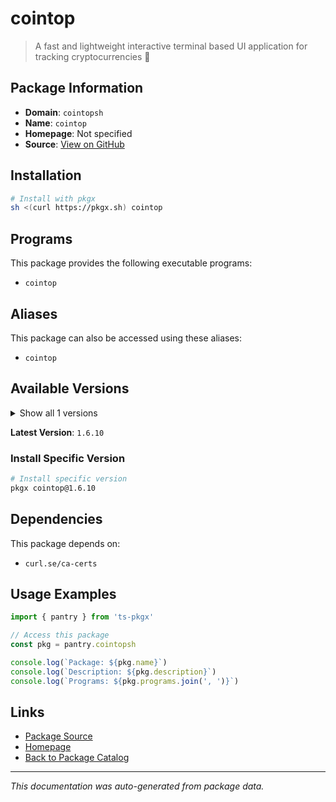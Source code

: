 # cointop

> A fast and lightweight interactive terminal based UI application for tracking cryptocurrencies 🚀

## Package Information

- **Domain**: `cointopsh`
- **Name**: `cointop`
- **Homepage**: Not specified
- **Source**: [View on GitHub](https://github.com/pkgxdev/pantry/tree/main/projects/cointop.sh/package.yml)

## Installation

```bash
# Install with pkgx
sh <(curl https://pkgx.sh) cointop
```

## Programs

This package provides the following executable programs:

- `cointop`

## Aliases

This package can also be accessed using these aliases:

- `cointop`

## Available Versions

<details>
<summary>Show all 1 versions</summary>

- `1.6.10`

</details>

**Latest Version**: `1.6.10`

### Install Specific Version

```bash
# Install specific version
pkgx cointop@1.6.10
```

## Dependencies

This package depends on:

- `curl.se/ca-certs`

## Usage Examples

```typescript
import { pantry } from 'ts-pkgx'

// Access this package
const pkg = pantry.cointopsh

console.log(`Package: ${pkg.name}`)
console.log(`Description: ${pkg.description}`)
console.log(`Programs: ${pkg.programs.join(', ')}`)
```

## Links

- [Package Source](https://github.com/pkgxdev/pantry/tree/main/projects/cointop.sh/package.yml)
- [Homepage](#)
- [Back to Package Catalog](../package-catalog.md)

---

*This documentation was auto-generated from package data.*
